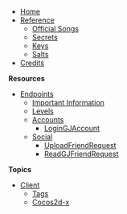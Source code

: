 - [Home](/)
- [Reference]()
    - [Official Songs](/reference/songs)
    - [Secrets](/reference/secrets)
    - [Keys](/reference/keys)
    - [Salts](/reference/salts)
- [Credits](/)

**Resources**

- [Endpoints]()
    - [Important Information](/endpoints/generic)
    - [Levels]()
    - [Accounts]()
        - [LoginGJAccount](/endpoints/account/loginGJAccount.md)
    - [Social]()
        - [UploadFriendRequest](/endpoints/social/uploadFriendRequest20.md)
        - [ReadGJFriendRequest](/endpoints/social/readGJFriendRequest20.md)

**Topics**

- [Client]()
    - [Tags](/Topics/client/tags)
    - [Cocos2d-x](/Topics/client/cocos2d-x)